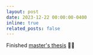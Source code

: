 ```yaml
---
layout: post
date: 2023-12-22 00:00:00-0400
inline: true
related_posts: false
---
```


Finished <a href="https://ga92xug.github.io/projects/scaling_laws/">master's thesis</a> 👨‍🎓
